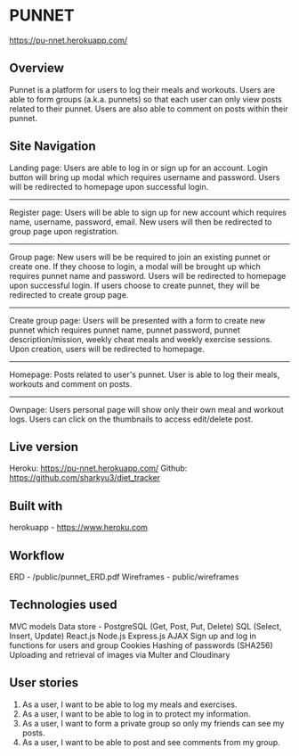 # PUNNET
https://pu-nnet.herokuapp.com/

## Overview

Punnet is a platform for users to log their meals and workouts. Users are able to form groups (a.k.a. punnets) so that each user can only view posts related to their punnet. Users are also able to comment on posts within their punnet. 

## Site Navigation

Landing page:
Users are able to log in or sign up for an account. 
Login button will bring up modal which requires username and password.
Users will be redirected to homepage upon successful login.
_________________

Register page:
Users will be able to sign up for new account which requires name, username, password, email. 
New users will then be redirected to group page upon registration.
_________________

Group page:
New users will be be required to join an existing punnet or create one. 
If they choose to login, a modal will be brought up which requires punnet name and password.
Users will be redirected to homepage upon successful login. 
If users choose to create punnet, they will be redirected to create group page. 
_________________

Create group page:
Users will be presented with a form to create new punnet which requires punnet name, punnet password, punnet description/mission, weekly cheat meals and weekly exercise sessions.
Upon creation, users will be redirected to homepage. 
_________________

Homepage:
Posts related to user's punnet. 
User is able to log their meals, workouts and comment on posts. 
_________________

Ownpage:
Users personal page will show only their own meal and workout logs. 
Users can click on the thumbnails to access edit/delete post.

## Live version
Heroku: https://pu-nnet.herokuapp.com/
Github: https://github.com/sharkyu3/diet_tracker

## Built with
herokuapp - https://www.heroku.com

## Workflow
ERD - /public/punnet_ERD.pdf
Wireframes - public/wireframes

## Technologies used
MVC
models
Data store - PostgreSQL (Get, Post, Put, Delete)
SQL (Select, Insert, Update)
React.js
Node.js
Express.js
AJAX
Sign up and log in functions for users and group
Cookies
Hashing of passwords (SHA256)
Uploading and retrieval of images via Multer and Cloudinary

## User stories
1. As a user, I want to be able to log my meals and exercises.
2. As a user, I want to be able to log in to protect my information.
3. As a user, I want to form a private group so only my friends can see my posts.
4. As a user, I want to be able to post and see comments from my group.